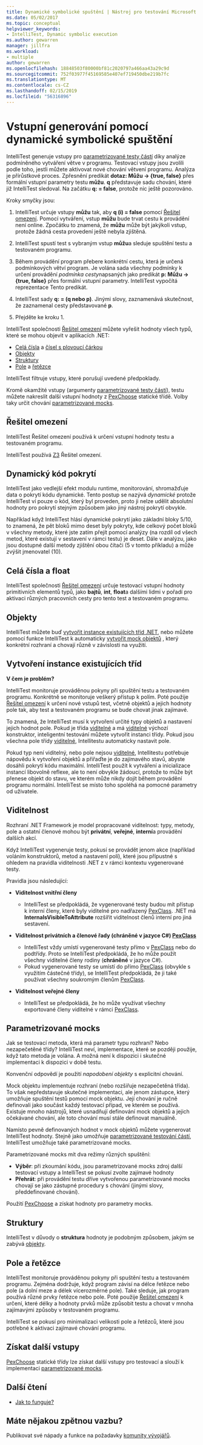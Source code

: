 ```yaml
---
title: Dynamické symbolické spuštění | Nástroj pro testování Microsoft IntelliTest Developer
ms.date: 05/02/2017
ms.topic: conceptual
helpviewer_keywords:
- IntelliTest, Dynamic symbolic execution
ms.author: gewarren
manager: jillfra
ms.workload:
- multiple
author: gewarren
ms.openlocfilehash: 18848503f80000bf81c2020797a466aa43a29c9d
ms.sourcegitcommit: 752f03977f45169585e407ef719450dbe219b7fc
ms.translationtype: MT
ms.contentlocale: cs-CZ
ms.lasthandoff: 02/15/2019
ms.locfileid: "56316896"
---
```

# <a name="input-generation-using-dynamic-symbolic-execution"></a>Vstupní generování pomocí dynamické symbolické spuštění

IntelliTest generuje vstupy pro [parametrizované testy částí](test-generation.md#parameterized-unit-testing) díky analýze podmíněného vytváření větve v programu.
Testovací vstupy jsou zvolili podle toho, jestli můžete aktivovat nové chování větvení programu.
Analýza je přírůstkové proces. Zpřesnění predikát **dotaz: Můžu -> {true, false}** přes formální vstupní parametry testu **můžu**. **q** představuje sadu chování, které již IntelliTest sledoval.
Na začátku **q: = false**, protože nic ještě pozorováno.

Kroky smyčky jsou:

1. IntelliTest určuje vstupy **můžu** tak, aby **q (i) = false** pomocí [Řešitel omezení](#constraint-solver).
   Pomocí vytváření, vstup **můžu** bude trvat cestu k provádění není online. Zpočátku to znamená, že **můžu** může být jakýkoli vstup, protože žádná cesta provedení ještě nebyla zjištěná.

1. IntelliTest spustí test s vybraným vstup **můžu**a sleduje spuštění testu a testovaném programu.

1. Během provádění program přebere konkrétní cestu, která je určená podmínkových větví program. Je volána sada všechny podmínky k určení provádění *podmínka cesty*napsaných jako predikát **p: Můžu -> {true, false}** přes formální vstupní parametry. IntelliTest vypočítá reprezentace Tento predikát.

1. IntelliTest sady **q: = (q nebo p)**. Jinými slovy, zaznamenává skutečnost, že zaznamenal cesty představované **p**.

1. Přejděte ke kroku 1.

IntelliTest společnosti [Řešitel omezení](#constraint-solver) můžete vyřešit hodnoty všech typů, které se mohou objevit v aplikacích .NET:

* [Celá čísla](#integers-and-floats) a [čísel s plovoucí čárkou](#integers-and-floats)
* [Objekty](#objects)
* [Struktury](#structs)
* [Pole](#arrays-and-strings) a [řetězce](#arrays-and-strings)

IntelliTest filtruje vstupy, které porušují uvedené předpoklady.

Kromě okamžité vstupy (argumenty [parametrizované testy částí](test-generation.md#parameterized-unit-testing)), testu můžete nakreslit další vstupní hodnoty z [PexChoose](static-helper-classes.md#pexchoose) statické třídě. Volby taky určit chování [parametrizované mocks](#parameterized-mocks).

<a name="constraint-solver"></a>
## <a name="constraint-solver"></a>Řešitel omezení

IntelliTest Řešitel omezení používá k určení vstupní hodnoty testu a testovaném programu.

IntelliTest používá [Z3](https://github.com/Z3Prover/z3/wiki) Řešitel omezení.

<a name="dynamic-code-coverage"></a>
## <a name="dynamic-code-coverage"></a>Dynamický kód pokrytí

IntelliTest jako vedlejší efekt modulu runtime, monitorování, shromažďuje data o pokrytí kódu dynamické.
Tento postup se nazývá *dynamické* protože IntelliTest ví pouze o kód, který byl proveden, proto ji nelze udělit absolutní hodnoty pro pokrytí stejným způsobem jako jiný nástroj pokrytí obvykle.

Například když IntelliTest hlásí dynamické pokrytí jako základní bloky 5/10, to znamená, že pět bloků mimo deset byly pokryty, kde celkový počet bloků v všechny metody, které jste zatím přejít pomocí analýzy (na rozdíl od všech metod, které existují v sestavení v rámci testu) je deset.
Dále v analýzu, jako jsou dostupné další metody zjištění obou čítači (5 v tomto příkladu) a může zvýšit jmenovatel (10).

<a name="integers-and-floats"></a>
## <a name="integers-and-floats"></a>Celá čísla a float

IntelliTest společnosti [Řešitel omezení](#constraint-solver) určuje testovací vstupní hodnoty primitivních elementů typů, jako **bajtů**, **int**, **float**a dalšími lidmi v pořadí pro aktivaci různých pracovních cesty pro tento test a testovaném programu.

<a name="objects"></a>
## <a name="objects"></a>Objekty

IntelliTest můžete buď [vytvořit instance existujících tříd .NET](#existing-classes), nebo můžete pomocí funkce IntelliTest k automaticky [vytvořit mock objektů](#parameterized-mocks) , který konkrétní rozhraní a chovají různě v závislosti na využití.

<a name="existing-classes"></a>
## <a name="instantiate-existing-classes"></a>Vytvoření instance existujících tříd

**V čem je problém?**

IntelliTest monitoruje prováděnou pokyny při spuštění testu a testovaném programu. Konkrétně se monitoruje veškerý přístup k polím. Poté použije [Řešitel omezení](#constraint-solver) k určení nové vstupů test, včetně objektů a jejich hodnoty pole tak, aby test a testovaném programu se bude chovat jinak zajímavé.

To znamená, že IntelliTest musí k vytvoření určité typy objektů a nastavení jejich hodnot pole. Pokud je třída [viditelné](#visibility) a má [viditelné](#visibility) výchozí konstruktor, inteligentní testování můžete vytvořit instanci třídy.
Pokud jsou všechna pole třídy [viditelné](#visibility), Intellitestu automaticky nastavit pole.

Pokud typ není viditelný, nebo pole nejsou [viditelné](#visibility), Intellitestu potřebuje nápovědu k vytvoření objektů a přiřaďte je do zajímavého stavů, abyste dosáhli pokrytí kódu maximální. IntelliTest použít k vytváření a inicializace instancí libovolně reflexe, ale to není obvykle žádoucí, protože to může být přenese objekt do stavu, ve kterém může nikdy dojít během provádění programu normální. IntelliTest se místo toho spoléhá na pomocné parametry od uživatele.

<a name="visibility"></a>
## <a name="visibility"></a>Viditelnost

Rozhraní .NET Framework je model propracované viditelnost: typy, metody, pole a ostatní členové mohou být **privátní**, **veřejné**, **interní**a provádění dalších akcí.

Když IntelliTest vygeneruje testy, pokusí se provádět jenom akce (například voláním konstruktorů, metod a nastavení polí), které jsou přípustné s ohledem na pravidla viditelnosti .NET z v rámci kontextu vygenerované testy.

Pravidla jsou následující:

* **Viditelnost vnitřní členy**
  * IntelliTest se předpokládá, že vygenerované testy budou mít přístup k interní členy, které byly viditelné pro nadřazený [PexClass](attribute-glossary.md#pexclass).
  .NET má **InternalsVisibleToAttribute** rozšířit viditelnost členů interní pro jiná sestavení.<p />

* **Viditelnost privátních a členové řady (chráněné v jazyce C#) [PexClass](attribute-glossary.md#pexclass)**
  * IntelliTest vždy umístí vygenerované testy přímo v [PexClass](attribute-glossary.md#pexclass) nebo do podtřídy. Proto se IntelliTest předpokládá, že ho může použít všechny viditelné členy rodiny (**chráněné** v jazyce C#).
  * Pokud vygenerované testy se umístí do přímo [PexClass](attribute-glossary.md#pexclass) (obvykle s využitím částečné třídy), se IntelliTest předpokládá, že ji také používat všechny soukromým členům [PexClass](attribute-glossary.md#pexclass).<p />

* **Viditelnost veřejné členy**
  * IntelliTest se předpokládá, že ho může využívat všechny exportované členy viditelné v rámci [PexClass](attribute-glossary.md#pexclass).

<a name="parameterized-mocks"></a>
## <a name="parameterized-mocks"></a>Parametrizované mocks

Jak se testovací metoda, která má parametr typu rozhraní? Nebo nezapečetěné třídy? IntelliTest neví, implementace, které se později použije, když tato metoda je volána. A možná není k dispozici i skutečné implementaci k dispozici v době testu.

Konvenční odpovědí je použití *napodobení objekty* s explicitní chování.

Mock objektu implementuje rozhraní (nebo rozšiřuje nezapečetěná třída). To však nepředstavuje skutečné implementaci, ale jenom zástupce, který umožňuje spuštění testů pomocí mock objektu. Její chování je ručně definovali jako součást každý testovací případ, ve kterém se používá. Existuje mnoho nástrojů, které usnadňují definování mock objektů a jejich očekávané chování, ale toto chování musí stále definovat manuálně.

Namísto pevně definovaných hodnot v mock objektů můžete vygenerovat IntelliTest hodnoty. Stejně jako umožňuje [parametrizované testování částí](test-generation.md#parameterized-unit-testing), IntelliTest umožňuje také parametrizované mocks.

Parametrizované mocks mít dva režimy různých spuštění:

* **Výběr**: při zkoumání kódu, jsou parametrizované mocks zdroj další testovací vstupy a IntelliTest se pokusí zvolte zajímavé hodnoty
* **Přehrát**: při provádění testu dříve vytvořenou parametrizované mocks chovají se jako zástupné procedury s chování (jinými slovy, předdefinované chování).

Použití [PexChoose](static-helper-classes.md#pexchoose) a získat hodnoty pro parametry mocks.

<a name="structs"></a>
## <a name="structs"></a>Struktury

IntelliTest v důvody o **struktura** hodnoty je podobným způsobem, jakým se zabývá [objekty](#objects).

<a name="arrays-and-strings"></a>
## <a name="arrays-and-strings"></a>Pole a řetězce

IntelliTest monitoruje prováděnou pokyny při spuštění testu a testovaném programu. Zejména dodržuje, když program závisí na délce řetězce nebo pole (a dolní meze a délek vícerozměrné pole).
Také sleduje, jak program používá různé prvky řetězce nebo pole. Poté použije [Řešitel omezení](#constraint-solver) k určení, které délky a hodnoty prvků může způsobit testu a chovat v mnoha zajímavými způsoby v testovaném programu.

IntelliTest se pokusí pro minimalizaci velikosti pole a řetězců, které jsou potřebné k aktivaci zajímavé chování programu.

<a name="additional-inputs"></a>
## <a name="obtain-additional-inputs"></a>Získat další vstupy

[PexChoose](static-helper-classes.md#pexchoose) statické třídy lze získat další vstupy pro testovací a slouží k implementaci [parametrizované mocks](#parameterized-mocks).

<a name="further-reading"></a>
## <a name="further-reading"></a>Další čtení

* [Jak to funguje?](https://devblogs.microsoft.com/devops/smart-unit-tests-a-mental-model/)

## <a name="got-feedback"></a>Máte nějakou zpětnou vazbu?

Publikovat své nápady a funkce na požadavky [komunity vývojářů](https://developercommunity.visualstudio.com/content/idea/post.html?space=8).